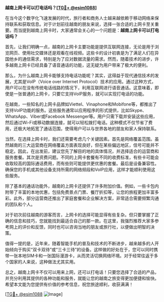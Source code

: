 **越南上网卡可以打电话吗？[[TG💪+ @esim1088](https://t.me/s/esim1088)]**

在当今这个数字化飞速发展的时代，旅行者和商务人士越来越依赖于移动网络来保持联系和获取信息。对于计划前往越南的朋友来说，选择一张合适的上网卡至关重要。而当提到越南上网卡时，大家通常会关心的一个问题是：**越南上网卡可以打电话吗？**

首先，让我们明确一点，越南的上网卡主要功能是提供互联网连接，无论是用于浏览网页、使用社交媒体还是观看在线视频。这些卡的设计初衷是为了满足人们在异国他乡的通信需求，特别是为了应对数据流量的需求。然而，随着技术的进步，许多越南上网卡已经具备了语音通话的功能，这无疑为用户带来了极大的便利。

那么，为什么越南上网卡能够支持电话功能呢？其实，这得益于现代通信技术的发展，尤其是VoIP（Voice over Internet Protocol）技术的应用。通过这种方式，用户可以在没有传统电话线路的情况下，利用互联网进行语音通话。这意味着，即使是一张普通的上网卡，只要它支持VoIP服务，就可以实现打电话的功能。

在越南，一些知名的上网卡品牌如Viettel、Vinaphone和Mobifone等，都推出了支持VoIP功能的服务。这些服务通常以应用程序的形式提供，比如Skype、WhatsApp、Viber或Facebook Messenger等。用户只需下载并安装这些应用，然后通过Wi-Fi或移动数据连接，就可以轻松拨打电话。这种模式不仅节省了费用，还极大地拓宽了通话范围，使得用户可以与世界各地的朋友和家人保持联系。

当然，在选择上网卡时，我们还需要考虑几个关键因素。首先是网络覆盖范围。虽然越南的三大运营商在网络覆盖方面表现良好，但在某些偏远地区，信号可能并不稳定。因此，在出发前，建议您先了解目的地的具体情况，并选择适合的运营商和服务套餐。其次是资费问题。不同的上网卡套餐有不同的收费标准，有些卡可能会收取较高的国际通话费用，而有些则可能提供更优惠的套餐。最后是设备兼容性。确保您的手机或其他设备支持所需的网络频段和VoIP应用，这样才能顺利使用这些服务。

除了基本的通话功能外，越南的上网卡还提供了许多附加价值。例如，一些卡包内附带了丰富的本地优惠，包括免费景点门票、餐厅折扣等，让您的旅程更加丰富多彩。此外，部分运营商还推出了家庭套餐和企业解决方案，非常适合需要频繁沟通的团队和个人。

对于初次前往越南的游客而言，上网卡的选择可能显得有些复杂。但只要掌握了正确的信息和技巧，您就能找到最适合自己的那一款。在这里，我强烈推荐大家多参考网上的评价和反馈，同时也可以咨询当地的朋友或旅行社，以便做出明智的决策。

值得一提的是，近年来，随着智能手机的普及和技术的不断进步，越来越多的人开始倾向于购买“双卡双待”或“三卡三待”的设备。这样做的好处在于，您可以同时携带一张本地SIM卡和一张国际漫游卡，从而灵活切换网络环境。对于经常往返于多个国家的人来说，这种做法尤其实用。

总之，越南上网卡不仅可以用来上网，还可以打电话！只要您选择了合适的产品，并充分利用其提供的各种功能和服务，就能让您的越南之旅变得更加便捷和愉快。希望本文能为您提供有价值的参考信息，祝您旅途顺利，收获满满！

[[TG💪+ @esim1088](https://t.me/s/esim1088) ![Image](https://i.postimg.cc/4NQfJmqS/Snipaste-2025-05-13-00-14-12.png)]